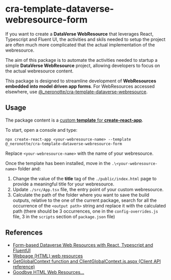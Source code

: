 # cra-template-dataverse-webresource-form

If you want to create a **DataVerse WebResource** that leverages React, Typescript and Fluent UI, the activities and skils needed to setup the project are often much more complicated that the actual implementation of the webresource.

The aim of this package is to automate the activities needed to startup a simple **DataVerse WebResource** project, allowing developers to focus on the actual webresource content.

This package is designed to streamline development of **WebResources embedded into model driven app forms**. For WebResources accessed elsewhere, use [@_neronotte/cra-template-dataverse-webresource](https://www.npmjs.com/package/@_neronotte/cra-template-dataverse-webresource).

## Usage

The package content is a [custom **template** for **create-react-app**](https://create-react-app.dev/docs/custom-templates/).

To start, open a console and type:

``` Console
npx create-react-app <your-webresource-name> --template @_neronotte/cra-template-dataverse-webresource-form
```

Replace `<your-webresource-name>` with the name of your webresource.

Once the template has been installed, move in the `.\<your-webresource-name>` folder and:

1. Change the value of the **title** tag of the `./public/index.html` page to provide a meaningful title for your webresource.
2. Update `./src/App.tsx` file, the entry point of your custom webresource.
3. Calculate the path of the folder where you want to save the build outputs, relative to the one of the current package, search for all the occurrence of the `<output path>` string and replace it with the calculated path (there should be 3 occurrences, one in the `config-overrides.js` file, 3 in the `scripts` section of `package.json` file)

## References

- [Form-based Dataverse Web Resources with React, Typescript and FluentUI](https://dev.to/_neronotte/form-based-dataverse-web-resources-with-react-typescript-and-fluentui-1d44)
- [Webpage (HTML) web resources](https://learn.microsoft.com/en-us/dynamics365/customerengagement/on-premises/developer/webpage-html-web-resources?view=op-9-1)
- [GetGlobalContext function and ClientGlobalContext.js.aspx (Client API reference)](https://learn.microsoft.com/en-us/power-apps/developer/model-driven-apps/clientapi/reference/getglobalcontext-clientglobalcontext.js.aspx)
- [Goodbye HTML Web Resources...](https://dianabirkelbach.wordpress.com/2021/09/29/goodbye-html-web-resources/)